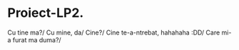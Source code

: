 # Proiect-LP2.
Cu tine ma?/
Cu mine, da/
Cine?/
Cine te-a-ntrebat, hahahaha :DD/
Care mi-a furat ma duma?/

